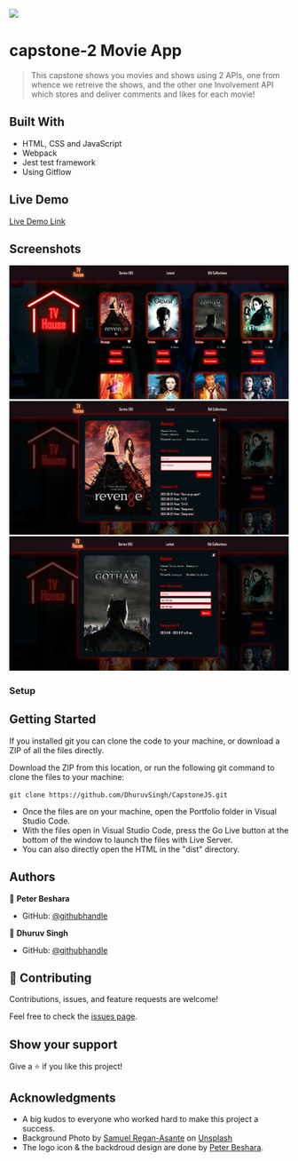 ![](https://img.shields.io/badge/Microverse-blueviolet)

# capstone-2 Movie App

> This capstone shows you movies and shows using 2 APIs, one from whence we retreive the shows, and the other one Involvement API which stores and deliver comments and likes for each movie!

## Built With

- HTML, CSS and JavaScript
- Webpack
- Jest test framework
- Using Gitflow

## Live Demo 

[Live Demo Link](https://DhuruvSingh.github.io/CapstoneJS/)

## Screenshots

![](media/SCREEN01.JPG)
![](media/SCREEN02.JPG)
![](media/SCREEN03.JPG)

### Setup

## Getting Started

If you installed git you can clone the code to your machine, or download a ZIP of all the files directly.

Download the ZIP from this location, or run the following git command to clone the files to your machine:

`git clone https://github.com/DhuruvSingh/CapstoneJS.git `
- Once the files are on your machine, open the Portfolio folder in Visual Studio Code.
- With the files open in Visual Studio Code, press the Go Live button at the bottom of the window to launch the files with Live Server.
- You can also directly open the HTML in the "dist" directory.

## Authors

👤 **Peter Beshara**

- GitHub: [@githubhandle](https://github.com/Peter1907)

👤 **Dhuruv Singh**

- GitHub: [@githubhandle](https://github.com/DhuruvSingh)

## 🤝 Contributing

Contributions, issues, and feature requests are welcome!

Feel free to check the [issues page](../../issues/).

## Show your support

Give a ⭐️ if you like this project!

## Acknowledgments

- A big kudos to everyone who worked hard to make this project a success.
- Background Photo by <a href="https://unsplash.com/@fkaregan?utm_source=unsplash&utm_medium=referral&utm_content=creditCopyText">Samuel Regan-Asante</a> on <a href="https://unsplash.com/s/photos/movies?utm_source=unsplash&utm_medium=referral&utm_content=creditCopyText">Unsplash</a>
- The logo icon & the backdroud design are done by <a href="https://github.com/Peter1907">Peter Beshara</a>.
